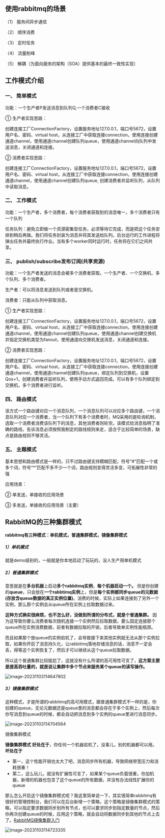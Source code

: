 ## 使用rabbitmq的场景

（1） 服务间异步通信

（2） 顺序消费

（3） 定时任务

（4） 流量削峰

（5） 解耦（为面向服务的架构（SOA）提供基本的最终一致性实现）



## 工作模式介绍

### 一、 简单模式

功能：一个生产者P发送消息到队列Q,一个消费者C接收

①  生产者实现思路：

创建连接工厂ConnectionFactory，设置服务地址127.0.0.1，端口号5672，设置用户名、密码、virtual host，从连接工厂中获取连接connection，使用连接创建通道channel，使用通道channel创建队列queue，使用通道channel向队列中发送消息，关闭通道和连接。

②  消费者实现思路：

创建连接工厂ConnectionFactory，设置服务地址127.0.0.1，端口号5672，设置用户名、密码、virtual host，从连接工厂中获取连接connection，使用连接创建通道channel，使用通道channel创建队列queue, 创建消费者并监听队列，从队列中读取消息。

### 二、 工作模式

功能：一个生产者，多个消费者，每个消费者获取到的消息唯一，多个消费者只有一个队列

任务队列：避免立即做一个资源密集型任务，必须等待它完成，而是把这个任务安排到稍后再做。我们将任务封装为消息并将其发送给队列。后台运行的工作进程将弹出任务并最终执行作业。当有多个worker同时运行时，任务将在它们之间共享。

### 三、 publish/subscribe发布订阅(共享资源)

功能：一个生产者发送的消息会被多个消费者获取。一个生产者、一个交换机、多个队列、多个消费者。

生产者：可以将消息发送到队列或者是交换机。

消费者：只能从队列中获取消息。

①  生产者实现思路：

创建连接工厂ConnectionFactory，设置服务地址127.0.0.1，端口号5672，设置用户名、密码、virtual host，从连接工厂中获取连接connection，使用连接创建通道channel，使用通道channel创建队列queue，使用通道channel创建交换机并指定交换机类型为fanout，使用通道向交换机发送消息，关闭通道和连接。

②  消费者实现思路：

创建连接工厂ConnectionFactory，设置服务地址127.0.0.1，端口号5672，设置用户名、密码、virtual host，从连接工厂中获取连接connection，使用连接创建通道channel，使用通道channel创建队列queue，绑定队列到交换机，设置Qos=1，创建消费者并监听队列，使用手动方式返回完成。可以有多个队列绑定到交换机，多个消费者进行监听。

### 四、 路由模式

该方式一个路由键对应一个消息队列，一个消息队列可以对应多个路由键，一个消息队列对应一个消费者，当一个队列下有多个消费者时，MQ采用的是轮询机制，选取一个消费者消费该队列下的消息，其他消费者则轮空。该模式给消息指明了准确的路线，告诉消息必须按照我制定的路线规则来走，适合于比较简单的场景，缺点是路由规则不够灵活。

### 五、 主题模式

基本思想和路由模式是一样的，只不过路由键支持模糊匹配，符号“#”匹配一个或多个词，符号“*”匹配不多不少一个词，路由规则变得灵活多变，可拓展性非常的强

应用场景：

②  单发送，单接收的应用场景

③  多发送，单接收的应用场景（主要）





## RabbitMQ的三种集群模式



**rabbitmq有三种模式：单机模式，普通集群模式，镜像集群模式**

##### 1）单机模式

就是demo级别的，一般就是你本地启动了玩玩的，没人生产用单机模式

##### 2）普通集群模式

意思就是在**多台机器**上启动**多个rabbitmq实例**，**每个机器启动一个。** 但是你创建的**queue**，只会放在**一个rabbtimq实例**上，但是**每个实例都同步queue的元数据(存放含queue数据的真正实例位置)**。消费的时候，实际上如果连接到了另外一个实例，那么那个实例会从queue所在实例上拉取数据过来。

**这种方式确实很麻烦，也不怎么好，没做到所谓的分布式，就是个普通集群。** 因为这导致你要么消费者每次随机连接一个实例然后拉取数据，要么固定连接那个queue所在实例消费数据，前者有数据拉取的开销，后者导致单实例性能瓶颈。

而且如果那个放queue的实例宕机了，会导致接下来其他实例就无法从那个实例拉取，如果你开启了消息持久化，让rabbitmq落地存储消息的话，消息不一定会丢，得等这个实例恢复了，然后才可以继续从这个queue拉取数据。

所以这个普通集群比较尴尬了，这就没有什么所谓的高可用性可言了，**这方案主要是提高吞吐量的，就是说让集群中多个节点来服务某个queue的读写操作。**





![image-20231103114647802](https://iteshell.oss-cn-beijing.aliyuncs.com/bookshell/operator/image-20231103114647802.png)





##### 3）镜像集群模式

 这种模式，才是所谓的rabbitmq的高可用模式，跟普通集群模式不一样的是，你创建的queue，无论元数据还是queue里的消息都会存在于多个实例上，然后每次你写消息到queue的时候，都会自动把消息到多个实例的queue里进行消息同步。





![image-20231103114704564](https://iteshell.oss-cn-beijing.aliyuncs.com/bookshell/operator/image-20231103114704564.png)







镜像集群模式

**镜像集群模式** **好处在于**，你任何一个机器宕机了，没事儿，别的机器都可以用。 **坏处在于**

- 第一，这个性能开销也太大了吧，消息同步所有机器，导致网络带宽压力和消耗很重！
- 第二，这么玩儿，就没有扩展性可言了，如果某个queue负载很重，你加机器，新增的机器也包含了这个queue的所有数据，并没有办法线性扩展你的queue

那么怎么开启这个镜像集群模式呢？我这里简单说一下，其实很简单rabbitmq有很好的管理控制台，我们可以在后台新增一个策略，这个策略是镜像集群模式的策略，可以指定要求数据同步到所有节点，也可以要求同步到指定数量的节点，然后你再次创建queue的时候，应用这个策略，就会自动将数据同步到其他的节点上去了。[RabbitMQ镜像集群入门](https://cloud.tencent.com/developer/tools/blog-entry?target=https%3A%2F%2Flinks.jianshu.com%2Fgo%3Fto%3Dhttps%3A%2F%2Fwww.cnblogs.com%2FLiangSW%2Fp%2F6242280.html)







![image-20231103114723335](https://iteshell.oss-cn-beijing.aliyuncs.com/bookshell/operator/image-20231103114723335.png)







